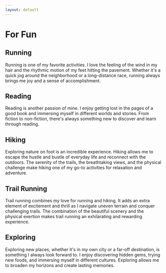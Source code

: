 ```yaml
---
layout: default
---
```



# For Fun

## Running

Running is one of my favorite activities. I love the feeling of the wind in my hair and the rhythmic motion of my feet hitting the pavement. Whether it's a quick jog around the neighborhood or a long-distance race, running always brings me joy and a sense of accomplishment.

## Reading

Reading is another passion of mine. I enjoy getting lost in the pages of a good book and immersing myself in different worlds and stories. From fiction to non-fiction, there's always something new to discover and learn through reading.

## Hiking

Exploring nature on foot is an incredible experience. Hiking allows me to escape the hustle and bustle of everyday life and reconnect with the outdoors. The serenity of the trails, the breathtaking views, and the physical challenge make hiking one of my go-to activities for relaxation and adventure.

## Trail Running

Trail running combines my love for running and hiking. It adds an extra element of excitement and thrill as I navigate uneven terrain and conquer challenging trails. The combination of the beautiful scenery and the physical exertion makes trail running an exhilarating and rewarding experience.

## Exploring

Exploring new places, whether it's in my own city or a far-off destination, is something I always look forward to. I enjoy discovering hidden gems, trying new foods, and immersing myself in different cultures. Exploring allows me to broaden my horizons and create lasting memories.
